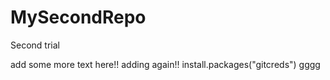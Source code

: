 # MySecondRepo
Second trial

add some more text here!!
adding again!!
install.packages("gitcreds")
gggg


